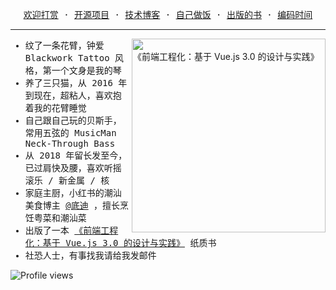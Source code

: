 <p align="center">
  <samp>
    <a href="https://github.com/chengpeiquan/sponsor">欢迎打赏</a> ·
    <a href="https://chengpeiquan.com/projects">开源项目</a> ·
    <a href="https://chengpeiquan.com/articles/1">技术博客</a> ·
    <a href="https://chengpeiquan.com/cookbooks/1">自己做饭</a> ·
    <a href="https://chengpeiquan.com/article/the-story-of-the-book-learning-vue3">出版的书</a> ·
    <a href="https://wakatime.com/@chengpeiquan">编码时间</a>
  </samp>
</p>

<hr />

<img src="https://cdn.chengpeiquan.com/img/2025/01/202501012317610.jpg?x-oss-process=image/interlace,1" width="310" alt="《前端工程化：基于 Vue.js 3.0 的设计与实践》" align="right" />

<samp>
  <ul>
    <li>纹了一条花臂，钟爱 Blackwork Tattoo 风格，第一个文身是我的琴</li>
    <li>养了三只猫，从 2016 年到现在，超粘人，喜欢抱着我的花臂睡觉</li>
    <li>自己跟自己玩的贝斯手，常用五弦的 MusicMan Neck-Through Bass</li>
    <li>从 2018 年留长发至今，已过肩快及腰，喜欢听摇滚乐 / 新金属 / 核</li>
    <li>家庭主厨，小红书的潮汕美食博主 <a href="https://github.com/chengpeiquan/cooking-cookbook">@底迪</a> ，擅长烹饪粤菜和潮汕菜</li>
    <li>出版了一本 <a href="https://union-click.jd.com/jdc?e=jdext-1638352360249409536-0-1&p=JF8BARkJK1olXwQBUVpdAE8SAF8IGVMRXgICV24ZVxNJXF9RXh5UHw0cSgYYXBcIWDoXSQVJQwYAXFpeDEsUHDZNRwYlX1JEIQg5XCt0ZAlqUiVNX0FQACsWTkcbM28BG1kdXAcCU11tCEoWA2sNGFgTXDYyVFttWiXPtdnQvuoJiayNgdbKOEonA2gBGVkdXwEHVFdeAXsXC2s4zfWBiI69je743uG51uK4ztK-ibiEZG5tC3tMVjtBXkcVWgQLVlpeCkwWAGoAHlodWQQFSF9BCHsXAm4KE1gWWgQGOltdCUoVAGoBElh7XwcDVltdDksXAV8IK1glA2gDB1heWkweVgFVQgkdX00BHTBdDUgXAW4OHF8lXwcDVlxtOA">《前端工程化：基于 Vue.js 3.0 的设计与实践》</a> 纸质书</li>
    <li>社恐人士，有事找我请给我发邮件</li>
  </ul>
</samp>

<img src="https://komarev.com/ghpvc/?username=chengpeiquan&color=111111&abbreviated=true" alt="Profile views" />
